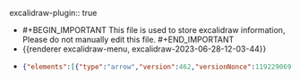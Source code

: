 excalidraw-plugin:: true

- #+BEGIN_IMPORTANT
  This file is used to store excalidraw information, Please do not manually edit this file.
  #+END_IMPORTANT
- {{renderer excalidraw-menu, excalidraw-2023-06-28-12-03-44}}
- ```json
  {"elements":[{"type":"arrow","version":462,"versionNonce":1192290692,"isDeleted":false,"id":"Hu7WAsc64ZpqNOYXglFiJ","fillStyle":"hachure","strokeWidth":1,"strokeStyle":"solid","roughness":1,"opacity":100,"angle":0,"x":609.7593994140625,"y":515.0675225703003,"strokeColor":"#000000","backgroundColor":"transparent","width":0,"height":134.61364589021014,"seed":1958303001,"groupIds":[],"frameId":null,"roundness":{"type":2},"boundElements":[],"updated":1693400590263,"link":null,"locked":false,"startBinding":null,"endBinding":null,"lastCommittedPoint":null,"startArrowhead":null,"endArrowhead":"arrow","points":[[0,0],[0,-134.61364589021014]]},{"type":"arrow","version":73,"versionNonce":502227132,"isDeleted":false,"id":"DhDocbxwHb2juDD68b2qu","fillStyle":"hachure","strokeWidth":1,"strokeStyle":"solid","roughness":1,"opacity":100,"angle":0,"x":584.1140747070312,"y":486.8297119140625,"strokeColor":"#000000","backgroundColor":"transparent","width":296.0625,"height":0,"seed":1688246007,"groupIds":[],"frameId":null,"roundness":{"type":2},"boundElements":[],"updated":1693400590263,"link":null,"locked":false,"startBinding":null,"endBinding":null,"lastCommittedPoint":null,"startArrowhead":null,"endArrowhead":"arrow","points":[[0,0],[296.0625,0]]},{"type":"line","version":117,"versionNonce":62986500,"isDeleted":false,"id":"cK0TcL3kiCxq479S4KXWn","fillStyle":"hachure","strokeWidth":1,"strokeStyle":"solid","roughness":1,"opacity":100,"angle":0,"x":610.3922119140625,"y":487.9922180175781,"strokeColor":"#862e9c","backgroundColor":"transparent","width":133.1484375,"height":86.7515869140625,"seed":1355371735,"groupIds":[],"frameId":null,"roundness":{"type":2},"boundElements":[],"updated":1693400590263,"link":null,"locked":false,"startBinding":null,"endBinding":null,"lastCommittedPoint":null,"startArrowhead":null,"endArrowhead":null,"points":[[0,0],[133.1484375,-86.7515869140625]]},{"type":"line","version":74,"versionNonce":500384700,"isDeleted":false,"id":"W7_5KXDtWYzlCWP7L6Axm","fillStyle":"hachure","strokeWidth":1,"strokeStyle":"solid","roughness":1,"opacity":100,"angle":0,"x":745.0078125,"y":399.0562744140625,"strokeColor":"#1971c2","backgroundColor":"transparent","width":0,"height":88.76248168945312,"seed":1444743385,"groupIds":[],"frameId":null,"roundness":{"type":2},"boundElements":[],"updated":1693400685002,"link":null,"locked":false,"startBinding":null,"endBinding":null,"lastCommittedPoint":null,"startArrowhead":null,"endArrowhead":null,"points":[[0,0],[0,88.76248168945312]]},{"type":"ellipse","version":163,"versionNonce":184977852,"isDeleted":false,"id":"4gieTaI-4mDfbto6CnoKd","fillStyle":"solid","strokeWidth":1,"strokeStyle":"solid","roughness":1,"opacity":100,"angle":0,"x":740.0313927393829,"y":394.48611718739573,"strokeColor":"#0b7285","backgroundColor":"#15aabf","width":10.544778850044553,"height":9.806158052157912,"seed":1160846551,"groupIds":[],"frameId":null,"roundness":{"type":2},"boundElements":[],"updated":1693400643636,"link":null,"locked":false},{"type":"text","version":88,"versionNonce":1457742268,"isDeleted":true,"id":"MYV94alnmRG8i1WurgYMw","fillStyle":"solid","strokeWidth":1,"strokeStyle":"solid","roughness":1,"opacity":100,"angle":0,"x":773.4770361489032,"y":419.0743226627845,"strokeColor":"#000000","backgroundColor":"#000000","width":81.02397155761719,"height":40,"seed":1686962391,"groupIds":[],"frameId":null,"roundness":null,"boundElements":[],"updated":1693400590264,"link":null,"locked":false,"fontSize":16,"fontFamily":1,"text":"z = x + iy\n  = (x, y)","textAlign":"left","verticalAlign":"top","containerId":null,"originalText":"z = x + iy\n  = (x, y)","lineHeight":1.25,"baseline":34},{"type":"text","version":98,"versionNonce":80324612,"isDeleted":false,"id":"we6HtYNrFw1_MTaF34XvQ","fillStyle":"solid","strokeWidth":1,"strokeStyle":"solid","roughness":1,"opacity":100,"angle":0,"x":675.9562377929688,"y":489.8688049316406,"strokeColor":"#e03131","backgroundColor":"#000000","width":11.239990234375,"height":25,"seed":1024442585,"groupIds":[],"frameId":null,"roundness":null,"boundElements":[],"updated":1693400590264,"link":null,"locked":false,"fontSize":20,"fontFamily":1,"text":"x","textAlign":"left","verticalAlign":"top","containerId":null,"originalText":"x","lineHeight":1.25,"baseline":17},{"type":"text","version":102,"versionNonce":1141361212,"isDeleted":false,"id":"4hI0Phbv-c7eU1kCAR0rt","fillStyle":"solid","strokeWidth":1,"strokeStyle":"solid","roughness":1,"opacity":100,"angle":0,"x":727.125,"y":434.81719970703125,"strokeColor":"#1971c2","backgroundColor":"#000000","width":9.379989624023438,"height":25,"seed":416508887,"groupIds":[],"frameId":null,"roundness":null,"boundElements":[],"updated":1693400590264,"link":null,"locked":false,"fontSize":20,"fontFamily":1,"text":"y","textAlign":"left","verticalAlign":"top","containerId":null,"originalText":"y","lineHeight":1.25,"baseline":17},{"type":"text","version":55,"versionNonce":954075012,"isDeleted":true,"id":"U7VIvTQMC1X0d9_6pPLBR","fillStyle":"hachure","strokeWidth":1,"strokeStyle":"solid","roughness":1,"opacity":100,"angle":0,"x":643.8181081845984,"y":301.9837383351382,"strokeColor":"#c92a2a","backgroundColor":"transparent","width":145.31991577148438,"height":25,"seed":273732334,"groupIds":[],"frameId":null,"roundness":null,"boundElements":[],"updated":1693400590264,"link":null,"locked":false,"fontSize":20,"fontFamily":1,"text":"|x| = (x² + y²) ","textAlign":"left","verticalAlign":"top","containerId":null,"originalText":"|x| = (x² + y²) ","lineHeight":1.25,"baseline":17},{"type":"text","version":2353,"versionNonce":1368072892,"isDeleted":false,"id":"6bw2VfIkSXN3ePNXiJQ7U","fillStyle":"hachure","strokeWidth":1,"strokeStyle":"solid","roughness":1,"opacity":100,"angle":5.671954040605243,"x":618.970058101554,"y":414.58105261045586,"strokeColor":"#862e9c","backgroundColor":"transparent","width":116.11281266797091,"height":22.085347112955652,"seed":421592636,"groupIds":["NfQaau7Z_xPe6NWg9c_L1"],"frameId":null,"roundness":null,"boundElements":[],"updated":1693400590264,"link":null,"locked":false,"fontSize":17.66827769036452,"fontFamily":1,"text":"|z| = √x² + y²","textAlign":"left","verticalAlign":"top","containerId":null,"originalText":"|z| = √x² + y²","lineHeight":1.25,"baseline":15},{"type":"line","version":1833,"versionNonce":976910084,"isDeleted":false,"id":"q0KpBl0Jwp31stedHnikw","fillStyle":"hachure","strokeWidth":1,"strokeStyle":"solid","roughness":1,"opacity":100,"angle":5.671954040605243,"x":662.3276082841688,"y":398.7484652373471,"strokeColor":"#862e9c","backgroundColor":"transparent","width":58.04134083558947,"height":1.072600879932066,"seed":358471356,"groupIds":["NfQaau7Z_xPe6NWg9c_L1"],"frameId":null,"roundness":{"type":2},"boundElements":[],"updated":1693400590264,"link":null,"locked":false,"startBinding":null,"endBinding":null,"lastCommittedPoint":null,"startArrowhead":null,"endArrowhead":null,"points":[[0,0],[58.04134083558947,-1.072600879932066]]},{"type":"text","version":144,"versionNonce":1980721980,"isDeleted":true,"id":"uGbkokpdcBDI7DHSwzPd-","fillStyle":"hachure","strokeWidth":1,"strokeStyle":"solid","roughness":1,"opacity":100,"angle":0,"x":646.604736328125,"y":346.4029802511134,"strokeColor":"#862e9c","backgroundColor":"transparent","width":40.49995422363281,"height":25,"seed":745284412,"groupIds":[],"frameId":null,"roundness":null,"boundElements":[],"updated":1693400590264,"link":null,"locked":false,"fontSize":20,"fontFamily":1,"text":"|z| =","textAlign":"left","verticalAlign":"top","containerId":null,"originalText":"|z| =","lineHeight":1.25,"baseline":17},{"type":"text","version":736,"versionNonce":303355140,"isDeleted":true,"id":"nzbQtHyMOj4NBx5QkhKsa","fillStyle":"hachure","strokeWidth":4,"strokeStyle":"solid","roughness":1,"opacity":100,"angle":0,"x":818.2145079254639,"y":437.1428634642197,"strokeColor":"#862e9c","backgroundColor":"transparent","width":8.343231320881534,"height":25.94288324162612,"seed":1304617276,"groupIds":[],"frameId":null,"roundness":null,"boundElements":[],"updated":1693400590264,"link":null,"locked":false,"fontSize":20.754306593300896,"fontFamily":1,"text":"ρ","textAlign":"left","verticalAlign":"top","containerId":null,"originalText":"ρ","lineHeight":1.25,"baseline":18},{"type":"text","version":880,"versionNonce":1712450876,"isDeleted":true,"id":"LnknabZ0uycQFV_QrSeTV","fillStyle":"hachure","strokeWidth":4,"strokeStyle":"solid","roughness":1,"opacity":100,"angle":0,"x":851.0400079380624,"y":440.4915672298706,"strokeColor":"#087f5b","backgroundColor":"transparent","width":6.567473043352094,"height":14.633407578479734,"seed":1103845820,"groupIds":["UF1HrIr1j5dVwl56Dh2j7"],"frameId":null,"roundness":null,"boundElements":[],"updated":1693400590264,"link":null,"locked":false,"fontSize":11.706726062783789,"fontFamily":1,"text":"θ","textAlign":"left","verticalAlign":"top","containerId":null,"originalText":"θ","lineHeight":1.25,"baseline":10},{"type":"text","version":818,"versionNonce":775656580,"isDeleted":true,"id":"1mf6TRlFxZmeEBI_oV2K4","fillStyle":"solid","strokeWidth":4,"strokeStyle":"solid","roughness":1,"opacity":100,"angle":0,"x":846.3852091712537,"y":440.4915672298706,"strokeColor":"#000000","backgroundColor":"#fd7e14","width":2.5637689190968156,"height":14.633407578479734,"seed":2133901884,"groupIds":["UF1HrIr1j5dVwl56Dh2j7"],"frameId":null,"roundness":null,"boundElements":[],"updated":1693400590265,"link":null,"locked":false,"fontSize":11.706726062783789,"fontFamily":1,"text":"i","textAlign":"left","verticalAlign":"top","containerId":null,"originalText":"i","lineHeight":1.25,"baseline":10},{"type":"text","version":749,"versionNonce":341370300,"isDeleted":true,"id":"G-DPPMIWP2Yj6R3UEpYB3","fillStyle":"solid","strokeWidth":4,"strokeStyle":"solid","roughness":1,"opacity":100,"angle":0,"x":830.3813948593148,"y":437.1428634642197,"strokeColor":"#000000","backgroundColor":"#fd7e14","width":11.352597683834066,"height":25.94288324162612,"seed":752163516,"groupIds":[],"frameId":null,"roundness":null,"boundElements":[],"updated":1693400590265,"link":null,"locked":false,"fontSize":20.754306593300896,"fontFamily":1,"text":"e","textAlign":"left","verticalAlign":"top","containerId":null,"originalText":"e","lineHeight":1.25,"baseline":18},{"type":"text","version":640,"versionNonce":906171524,"isDeleted":false,"id":"hgNoLt9IEIXbekDkEyCM7","fillStyle":"hachure","strokeWidth":4,"strokeStyle":"solid","roughness":1,"opacity":100,"angle":0,"x":804.5847422340985,"y":416.5073318263511,"strokeColor":"#c92a2a","backgroundColor":"transparent","width":11.663917208953814,"height":25.94288324162612,"seed":1900002876,"groupIds":["T_-kPSXmD7-stZCXg6Fl1"],"frameId":null,"roundness":null,"boundElements":[],"updated":1693400663201,"link":null,"locked":false,"fontSize":20.754306593300896,"fontFamily":1,"text":"x","textAlign":"left","verticalAlign":"top","containerId":null,"originalText":"x","lineHeight":1.25,"baseline":18},{"type":"text","version":670,"versionNonce":1858692540,"isDeleted":false,"id":"9TNkFPp1Qz1YBYv9K9aHO","fillStyle":"hachure","strokeWidth":4,"strokeStyle":"solid","roughness":1,"opacity":100,"angle":0,"x":853.1638704740838,"y":416.5073318263511,"strokeColor":"#1864ab","backgroundColor":"transparent","width":9.733762543676919,"height":25.94288324162612,"seed":2074384060,"groupIds":["T_-kPSXmD7-stZCXg6Fl1"],"frameId":null,"roundness":null,"boundElements":[],"updated":1693400663201,"link":null,"locked":false,"fontSize":20.754306593300896,"fontFamily":1,"text":"y","textAlign":"left","verticalAlign":"top","containerId":null,"originalText":"y","lineHeight":1.25,"baseline":18},{"type":"text","version":637,"versionNonce":1228268548,"isDeleted":false,"id":"IsT8zBuy3q7Pa6pOzYFeT","fillStyle":"solid","strokeWidth":4,"strokeStyle":"solid","roughness":1,"opacity":100,"angle":0,"x":842.1524900737766,"y":416.5073318263511,"strokeColor":"#000000","backgroundColor":"#fd7e14","width":4.545185895351695,"height":25.94288324162612,"seed":81420092,"groupIds":["T_-kPSXmD7-stZCXg6Fl1"],"frameId":null,"roundness":null,"boundElements":[],"updated":1693400663201,"link":null,"locked":false,"fontSize":20.754306593300896,"fontFamily":1,"text":"i","textAlign":"left","verticalAlign":"top","containerId":null,"originalText":"i","lineHeight":1.25,"baseline":18},{"type":"text","version":635,"versionNonce":2022526524,"isDeleted":false,"id":"x6ba1JN2aMNqDgSBWjs_O","fillStyle":"solid","strokeWidth":4,"strokeStyle":"solid","roughness":1,"opacity":100,"angle":0,"x":822.7148539480078,"y":416.5073318263511,"strokeColor":"#000000","backgroundColor":"#fd7e14","width":12.97144162081306,"height":25.94288324162612,"seed":1698895804,"groupIds":["T_-kPSXmD7-stZCXg6Fl1"],"frameId":null,"roundness":null,"boundElements":[],"updated":1693400663201,"link":null,"locked":false,"fontSize":20.754306593300896,"fontFamily":1,"text":"+","textAlign":"left","verticalAlign":"top","containerId":null,"originalText":"+","lineHeight":1.25,"baseline":18},{"type":"text","version":650,"versionNonce":476234628,"isDeleted":false,"id":"2GNXxrIpkFnbG5e_WBYxs","fillStyle":"solid","strokeWidth":4,"strokeStyle":"solid","roughness":1,"opacity":100,"angle":0,"x":766.9754909889524,"y":416.5073318263511,"strokeColor":"#0b7285","backgroundColor":"#fd7e14","width":11.871460626759696,"height":25.94288324162612,"seed":419479612,"groupIds":["T_-kPSXmD7-stZCXg6Fl1"],"frameId":null,"roundness":null,"boundElements":[],"updated":1693400663201,"link":null,"locked":false,"fontSize":20.754306593300896,"fontFamily":1,"text":"z","textAlign":"left","verticalAlign":"top","containerId":null,"originalText":"z","lineHeight":1.25,"baseline":18},{"type":"text","version":655,"versionNonce":1656759996,"isDeleted":false,"id":"py_g1LWeA5ZdTckixFXUQ","fillStyle":"solid","strokeWidth":4,"strokeStyle":"solid","roughness":1,"opacity":100,"angle":0,"x":785.5803972694665,"y":416.5073318263511,"strokeColor":"#000000","backgroundColor":"#fd7e14","width":12.805401608475247,"height":25.94288324162612,"seed":1207261372,"groupIds":["T_-kPSXmD7-stZCXg6Fl1"],"frameId":null,"roundness":null,"boundElements":[],"updated":1693400663201,"link":null,"locked":false,"fontSize":20.754306593300896,"fontFamily":1,"text":"=","textAlign":"left","verticalAlign":"top","containerId":null,"originalText":"=","lineHeight":1.25,"baseline":18},{"type":"text","version":757,"versionNonce":1170715396,"isDeleted":false,"id":"dYpjHVO_Cz30pMDQ31sJL","fillStyle":"solid","strokeWidth":4,"strokeStyle":"solid","roughness":1,"opacity":100,"angle":0,"x":785.5803972694665,"y":439.06747927233823,"strokeColor":"#000000","backgroundColor":"#fd7e14","width":12.805401608475247,"height":25.94288324162612,"seed":1163551548,"groupIds":["T_-kPSXmD7-stZCXg6Fl1"],"frameId":null,"roundness":null,"boundElements":[],"updated":1693400663201,"link":null,"locked":false,"fontSize":20.754306593300896,"fontFamily":1,"text":"=","textAlign":"left","verticalAlign":"top","containerId":null,"originalText":"=","lineHeight":1.25,"baseline":18},{"type":"text","version":645,"versionNonce":570683196,"isDeleted":false,"id":"mAOhLN581-kJiIrVIbQ4X","fillStyle":"hachure","strokeWidth":4,"strokeStyle":"solid","roughness":1,"opacity":100,"angle":0,"x":809.7719230022623,"y":438.18113984188227,"strokeColor":"#c92a2a","backgroundColor":"transparent","width":11.663917208953814,"height":25.94288324162612,"seed":2130796292,"groupIds":["T_-kPSXmD7-stZCXg6Fl1"],"frameId":null,"roundness":null,"boundElements":[],"updated":1693400663201,"link":null,"locked":false,"fontSize":20.754306593300896,"fontFamily":1,"text":"x","textAlign":"left","verticalAlign":"top","containerId":null,"originalText":"x","lineHeight":1.25,"baseline":18},{"type":"text","version":784,"versionNonce":1675801220,"isDeleted":false,"id":"xbEk4hpjb-GX26KSa_oL7","fillStyle":"hachure","strokeWidth":4,"strokeStyle":"solid","roughness":1,"opacity":100,"angle":0,"x":831.2920913465897,"y":438.2838331897483,"strokeColor":"#1864ab","backgroundColor":"transparent","width":9.733762543676919,"height":25.94288324162612,"seed":1966108164,"groupIds":["T_-kPSXmD7-stZCXg6Fl1"],"frameId":null,"roundness":null,"boundElements":[],"updated":1693400663201,"link":null,"locked":false,"fontSize":20.754306593300896,"fontFamily":1,"text":"y","textAlign":"left","verticalAlign":"top","containerId":null,"originalText":"y","lineHeight":1.25,"baseline":18},{"type":"text","version":104,"versionNonce":1186637756,"isDeleted":false,"id":"Mb6iMbmlsgBVdzQGmT80v","fillStyle":"hachure","strokeWidth":1,"strokeStyle":"solid","roughness":1,"opacity":100,"angle":0,"x":801.3111501402467,"y":444.1240230835084,"strokeColor":"#1e1e1e","backgroundColor":"transparent","width":6.6399993896484375,"height":20,"seed":628291588,"groupIds":["T_-kPSXmD7-stZCXg6Fl1"],"frameId":null,"roundness":null,"boundElements":[],"updated":1693400663201,"link":null,"locked":false,"fontSize":16,"fontFamily":1,"text":"(","textAlign":"left","verticalAlign":"top","containerId":null,"originalText":"(","lineHeight":1.25,"baseline":14},{"type":"text","version":87,"versionNonce":359776772,"isDeleted":false,"id":"xTSBuiVfp7A24cmCDDRPP","fillStyle":"hachure","strokeWidth":1,"strokeStyle":"solid","roughness":1,"opacity":100,"angle":0,"x":842.7439226837131,"y":444.1240230835084,"strokeColor":"#1e1e1e","backgroundColor":"transparent","width":5.407989501953125,"height":20,"seed":751628220,"groupIds":["T_-kPSXmD7-stZCXg6Fl1"],"frameId":null,"roundness":null,"boundElements":[],"updated":1693400663201,"link":null,"locked":false,"fontSize":16,"fontFamily":1,"text":")","textAlign":"left","verticalAlign":"top","containerId":null,"originalText":")","lineHeight":1.25,"baseline":14},{"type":"text","version":102,"versionNonce":84299836,"isDeleted":false,"id":"TH9PdAH02Cbe3Qsd2AkDD","fillStyle":"hachure","strokeWidth":1,"strokeStyle":"solid","roughness":1,"opacity":100,"angle":0,"x":823.2566136835832,"y":444.1240230835084,"strokeColor":"#1e1e1e","backgroundColor":"transparent","width":4.11199951171875,"height":20,"seed":2108204092,"groupIds":["T_-kPSXmD7-stZCXg6Fl1"],"frameId":null,"roundness":null,"boundElements":[],"updated":1693400663201,"link":null,"locked":false,"fontSize":16,"fontFamily":1,"text":",","textAlign":"left","verticalAlign":"top","containerId":null,"originalText":",","lineHeight":1.25,"baseline":14},{"type":"line","version":105,"versionNonce":1339021060,"isDeleted":false,"id":"oq9yJ5hYhng2W83t0ohw1","fillStyle":"hachure","strokeWidth":1,"strokeStyle":"solid","roughness":1,"opacity":100,"angle":0,"x":611.7947181538999,"y":487.20291827835075,"strokeColor":"#e03131","backgroundColor":"#15aabf","width":133.20532842437058,"height":0,"seed":2133070084,"groupIds":[],"frameId":null,"roundness":{"type":2},"boundElements":[],"updated":1693400677976,"link":null,"locked":false,"startBinding":null,"endBinding":null,"lastCommittedPoint":null,"startArrowhead":null,"endArrowhead":null,"points":[[0,0],[133.20532842437058,0]]},{"id":"uXSTKQHdY1_wJwbOBt_4e","type":"text","x":839.7816485574392,"y":-126.40987819428271,"width":10,"height":25,"angle":0,"strokeColor":"#1e1e1e","backgroundColor":"transparent","fillStyle":"hachure","strokeWidth":1,"strokeStyle":"solid","roughness":1,"opacity":100,"groupIds":[],"frameId":null,"roundness":null,"seed":897271936,"version":2,"versionNonce":1744713856,"isDeleted":true,"boundElements":null,"updated":1693604415027,"link":null,"locked":false,"text":"","fontSize":20,"fontFamily":1,"textAlign":"left","verticalAlign":"top","baseline":17,"containerId":null,"originalText":"","lineHeight":1.25}],"files":{},"appState":{"gridSize":null,"viewBackgroundColor":"#ffffff00","zoom":{"value":1.0666861089410418},"offsetTop":0,"offsetLeft":0,"scrollX":-234.16768716319189,"scrollY":161.09674595215756,"viewModeEnabled":false,"zenModeEnabled":false}}
  ```